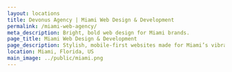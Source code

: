 ```yaml
---
layout: locations
title: Devonus Agency | Miami Web Design & Development
permalink: /miami-web-agency/
meta_description: Bright, bold web design for Miami brands.
page_title: Miami Web Design & Development
page_description: Stylish, mobile-first websites made for Miami’s vibrant business scene.
location: Miami, Florida, US
main_image: ../public/miami.png
---
```

